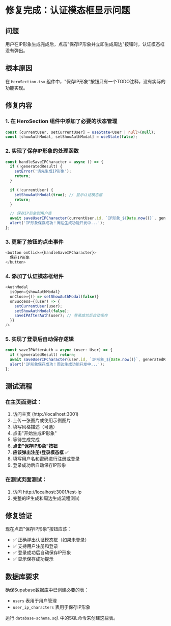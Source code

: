 # 修复完成：认证模态框显示问题

## 问题
用户在IP形象生成完成后，点击"保存IP形象并立即生成周边"按钮时，认证模态框没有弹出。

## 根本原因
在 `HeroSection.tsx` 组件中，"保存IP形象"按钮只有一个TODO注释，没有实际的功能实现。

## 修复内容

### 1. 在 HeroSection 组件中添加了必要的状态管理
```typescript
const [currentUser, setCurrentUser] = useState<User | null>(null);
const [showAuthModal, setShowAuthModal] = useState(false);
```

### 2. 实现了保存IP形象的处理函数
```typescript
const handleSaveIPCharacter = async () => {
  if (!generatedResult) {
    setError('请先生成IP形象');
    return;
  }

  if (!currentUser) {
    setShowAuthModal(true); // 显示认证模态框
    return;
  }

  // 保存IP形象到用户表
  await saveUserIPCharacter(currentUser.id, `IP形象_${Date.now()}`, generatedResult.url);
  alert('IP形象保存成功！周边生成功能开发中...');
};
```

### 3. 更新了按钮的点击事件
```typescript
<button onClick={handleSaveIPCharacter}>
  保存IP形象
</button>
```

### 4. 添加了认证模态框组件
```typescript
<AuthModal
  isOpen={showAuthModal}
  onClose={() => setShowAuthModal(false)}
  onSuccess={(user) => {
    setCurrentUser(user);
    setShowAuthModal(false);
    saveIPAfterAuth(user); // 登录成功后自动保存
  }}
/>
```

### 5. 实现了登录后自动保存逻辑
```typescript
const saveIPAfterAuth = async (user: User) => {
  if (!generatedResult) return;
  await saveUserIPCharacter(user.id, `IP形象_${Date.now()}`, generatedResult.url);
  alert('IP形象保存成功！周边生成功能开发中...');
};
```

## 测试流程

### 在主页面测试：
1. 访问主页 (http://localhost:3001)
2. 上传一张图片或使用示例图片
3. 填写风格描述（可选）
4. 点击"开始生成IP形象"
5. 等待生成完成
6. **点击"保存IP形象"按钮**
7. **应该弹出注册/登录模态框** ✅
8. 填写用户名和密码进行注册或登录
9. 登录成功后自动保存IP形象

### 在测试页面测试：
1. 访问 http://localhost:3001/test-ip
2. 完整的IP生成和周边生成流程测试

## 修复验证

现在点击"保存IP形象"按钮应该：
- ✅ 正确弹出认证模态框（如果未登录）
- ✅ 支持用户注册和登录
- ✅ 登录成功后自动保存IP形象
- ✅ 显示保存成功提示

## 数据库要求

确保Supabase数据库中已创建必要的表：
- `users` 表用于用户管理
- `user_ip_characters` 表用于保存IP形象

运行 `database-schema.sql` 中的SQL命令来创建这些表。